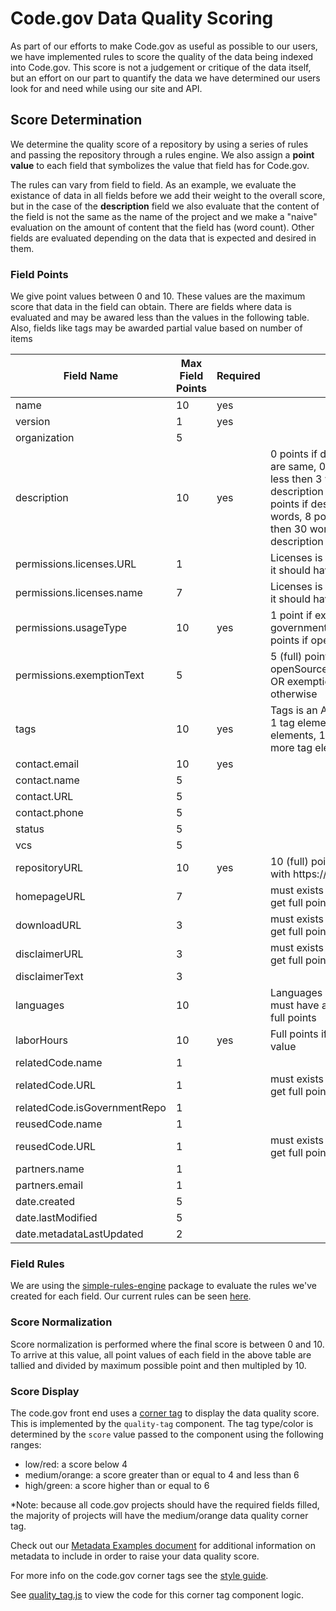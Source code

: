 # Code.gov Data Quality Scoring

As part of our efforts to make Code.gov as useful as possible to our users, we have implemented rules to score the quality of the data being indexed into Code.gov. This score is not a judgement or critique of the data itself, but an effort on our part to quantify the data we have determined our users look for and need while using our site and API.

## Score Determination

We determine the quality score of a repository by using a series of rules and passing the repository through a rules engine. We also assign a __point value__ to each field that symbolizes the value that field has for Code.gov.

The rules can vary from field to field. As an example, we evaluate the existance of data in all fields before we add their weight to the overall score, but in the case of the __description__ field we also evaluate that the content of the field is not the same as the name of the project and we make a "naive" evaluation on the amount of content that the field has (word count). Other fields are evaluated depending on the data that is expected and desired in them.

### Field Points

We give point values between 0 and 10. These values are the maximum score that data in the field can obtain. There are fields where data is evaluated and may be awared less than the values in the following table.  Also, fields like tags may be awarded partial value based on number of items

|Field Name|Max Field Points|Required|Notes|
|-|-|-|-|
|name|10|yes||
|version|1|yes|||
|organization|5|||
|description|10|yes|0 points if descriptions and name are same, 0 points if description is less then 3 words, 3 points if description is less then 10 words, 5 points if description is less then 20 words, 8 points if description is less then 30 words, 10 (full) points if description is 30 or more words |
|permissions.licenses.URL|1||Licenses is an Array of objects and it should have atleast 1 element|
|permissions.licenses.name|7||Licenses is an Array of objects and it should have atleast 1 element|
|permissions.usageType|10|yes|1 point if exempt*, 5 points if governmentWideReuse, 10 (full) points if openSource'|
|permissions.exemptionText|5||5 (full) points if usageType is openSource/governmentWideReuse OR exemptionText is present, 0 otherwise|
|tags|10|yes|Tags is an Array objects, 4 points if 1 tag element, 6 points if 2 tag elements, 10 (full) points if 3 or more tag elements|
|contact.email|10|yes||
|contact.name|5|||
|contact.URL|5|||
|contact.phone|5||
|status|5|||
|vcs|5|||
|repositoryURL|10|yes|10 (full) points if valid URL (starts with https:// or http://)|
|homepageURL|7||must exists and be a valid URL to get full points|
|downloadURL|3||must exists and be a valid URL to get full points|
|disclaimerURL|3||must exists and be a valid URL to get full points|
|disclaimerText|3|||
|languages|10||Languages is an Array of strings, must have atleast 1 element to get full points|
|laborHours|10|yes|Full points if a positive numeric value|
|relatedCode.name|1|||
|relatedCode.URL|1||must exists and be a valid URL to get full points|
|relatedCode.isGovernmentRepo|1|||
|reusedCode.name|1|||
|reusedCode.URL|1||must exists and be a valid URL to get full points|
|partners.name|1|||
|partners.email|1|||
|date.created|5|||
|date.lastModified|5|||
|date.metadataLastUpdated|2|||

### Field Rules

We are using the [simple-rules-engine](https://www.npmjs.com/package/simple-rules-engine) package to evaluate the rules we've created for each field. Our current rules can be seen [here](https://github.com/GSA/code-gov-harvester/blob/master/libs/rules/index.js).

### Score Normalization

Score normalization is performed where the final score is between 0 and 10.  To arrive at this value, all point values of each field in the above table are tallied and divided by maximum possible point and then multipled by 10.

### Score Display

The code.gov front end uses a [corner tag](https://gsa.github.io/code-gov-style/components/corner_tags) to display the data quality score. This is implemented by the `quality-tag` component. The tag type/color is determined by the `score` value passed to the component using the following ranges:
- low/red: a score below 4 
- medium/orange: a score greater than or equal to 4 and less than 6
- high/green: a score higher than or equal to 6

*Note: because all code.gov projects should have the required fields filled, the majority of projects will have the medium/orange data quality corner tag. 

Check out our [Metadata Examples document](https://github.com/GSA/code-gov/blob/master/METADATA_EXAMPLES.md) for additional information on metadata to include in order to raise your data quality score. 

For more info on the code.gov corner tags see the [style guide](https://gsa.github.io/code-gov-style/components/corner_tags).

See [quality_tag.js](https://github.com/GSA/code-gov-style/blob/master/src/quality_tag.js) to view the code for this corner tag component logic.
